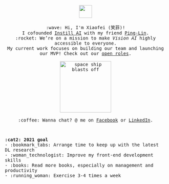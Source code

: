 <p align="middle">
  <img height=40 src="https://media.giphy.com/media/LPCZeLoIGfFCBnMHQT/giphy.gif">
  <samp>
    <br><br>:wave: Hi, I'm Xiaofei (笑菲)! 
    <br>I cofounded <a href="https://instill.tech">Instill AI</a> with my friend <a href="https://github.com/pinglin">Ping-Lin</a>.
    <br>:rocket: We’re on a mission to make <em>Vision AI</em> highly accessible to everyone.
    <br>My current work focuses on building our team and launching our MVP! Check out our <a href="https://instill.tech/careers">open roles</a>.
    <br><br><img height=160 alt="space ship blasts off" src="https://media.giphy.com/media/pdmlMTaKjVauo9cxsH/giphy.gif">
    <br><br>:coffee: Wanna chat? @ me on <a href="https://www.facebook.com/xiaofei.du.283/">Facebook</a> or <a href="https://www.linkedin.com/in/xiaofeidu/">LinkedIn</a>.
  </samp>
</p>

<br>

<p align="left">
  <samp>
    <strong>:cat2: 2021 goal</strong>
    <br>- :bookmark_tabs: Arrange time to keep up with the latest DL research
    <br>- :woman_technologist: Improve my front-end development skills
    <br>- :books: Read more books, especially on management and productivity
    <br>- :running_woman: Exercise 3-4 times a week
    </ul>
  </samp>
</p>
